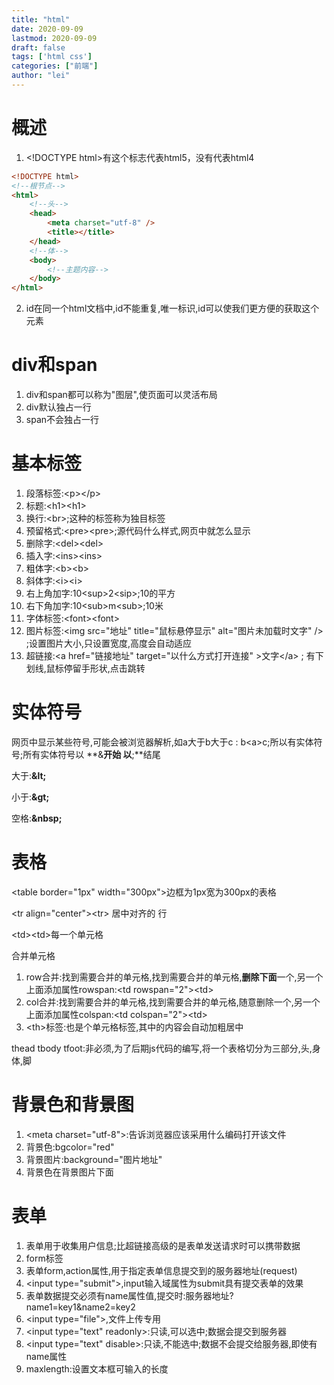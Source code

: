 ```yaml
---
title: "html"
date: 2020-09-09
lastmod: 2020-09-09
draft: false
tags: ['html css']
categories: ["前端"]
author: "lei"
---
```




# 概述

1. \<!DOCTYPE html\>有这个标志代表html5，没有代表html4

```html
<!DOCTYPE html>
<!--根节点-->
<html>
    <!--头-->
	<head>
		<meta charset="utf-8" />
		<title></title>
	</head>
    <!--体-->
	<body>
		<!--主题内容-->
	</body>
</html>
```

2. id在同一个html文档中,id不能重复,唯一标识,id可以使我们更方便的获取这个元素

# div和span

1. div和span都可以称为"图层",使页面可以灵活布局
2. div默认独占一行
3. span不会独占一行

# 基本标签

1. 段落标签:\<p\>\</p\>
2. 标题:\<h1\>\<h1\>
3. 换行:\<br\>;这种的标签称为独目标签
4. 预留格式:\<pre\>\<pre\>;源代码什么样式,网页中就怎么显示
5. 删除字:\<del\>\<del\>
6. 插入字:\<ins\>\<ins\>
7. 粗体字:\<b\>\<b\>
8. 斜体字:\<i\>\<i\>
9. 右上角加字:10\<sup\>2\<sip\>;10的平方
10. 右下角加字:10\<sub\>m\<sub\>;10米
11. 字体标签:\<font\>\<font\>
12. 图片标签:\<img src="地址" title="鼠标悬停显示" alt="图片未加载时文字" /\> ;设置图片大小,只设置宽度,高度会自动适应
13. 超链接:\<a href="链接地址" target="以什么方式打开连接" \>文字\</a\> ; 有下划线,鼠标停留手形状,点击跳转

# 实体符号

网页中显示某些符号,可能会被浏览器解析,如a大于b大于c : b\<a\>c;所以有实体符号;所有实体符号以 **\&**开始 以**;**结尾

大于:**\&lt;**

小于:**\&gt;**

空格:**\&nbsp;**

# 表格

\<table border="1px" width="300px"\>边框为1px宽为300px的表格

\<tr align="center"\>\<tr\> 居中对齐的 行

\<td\>\<td\>每一个单元格

合并单元格

1. row合并:找到需要合并的单元格,找到需要合并的单元格,**删除下面**一个,另一个上面添加属性rowspan:\<td rowspan="2"\>\<td\>
2. col合并:找到需要合并的单元格,找到需要合并的单元格,随意删除一个,另一个上面添加属性colspan:\<td colspan="2"\>\<td\>
3. \<th\>标签:也是个单元格标签,其中的内容会自动加粗居中

thead tbody tfoot:非必须,为了后期js代码的编写,将一个表格切分为三部分,头,身体,脚

# 背景色和背景图

1. \<meta charset="utf-8"\>:告诉浏览器应该采用什么编码打开该文件
2. 背景色:bgcolor="red"
3. 背景图片:background="图片地址"
4. 背景色在背景图片下面

# 表单

1. 表单用于收集用户信息;比超链接高级的是表单发送请求时可以携带数据
2. form标签
3. 表单form,action属性,用于指定表单信息提交到的服务器地址(request)
4. \<input type="submit"\>,input输入域属性为submit具有提交表单的效果
5. 表单数据提交必须有name属性值,提交时:服务器地址?name1=key1&name2=key2
6. \<input type="file"\>,文件上传专用
7. \<input type="text" readonly\>:只读,可以选中;数据会提交到服务器
8. \<input type="text" disable\>:只读,不能选中;数据不会提交给服务器,即使有name属性
9. maxlength:设置文本框可输入的长度

